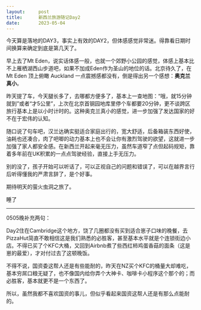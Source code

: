 ```yaml
---
layout:     post
title:      新西兰旅游随记Day2
date:       2023-05-04
---
```


今天算是落地的DAY3，事实上有效的DAY2，但体感感觉非常迷。得靠看日期时间换算来确定到底是第几天了。

早上去了Mt Eden，说实话体感一般，也就一个郊野小公园的感觉，体感上基本比不上雁栖湖西山步道吧，如果不加成Eden作为圣山的地位的话。北京待久了，在Mt Eden 顶上俯瞰 Auckland 一点震撼感都没有，倒是得出另一个感想：**奥克兰真小**。

昨天提了车，今天腿长多了，去哪都方便多了，基本上一查地图：“哦，就15分钟就到”或者“才5公里”，上次在北京首钢园地库里停个车都要20分钟，更不谈跨区旅行基本上是以小时计时的。这种奥克兰真小的感觉，进一步加强了发达国家的好不在于宏伟的认知。

随口说了句车吧，汉兰达确实挺适合家庭出行的，宽大舒适，后备箱装东西好使，油耗也还凑合，肉了吧唧的动力基本上也不会让你有激烈驾驶的欲望，这就进一步加强了家人都安全感。在新西兰开起来毫无压力，虽然车道窄了点但起码规矩，靠着多年前在UK积累的一点点驾驶经验，直接上手无压力。

别的没了，孩子开始可以听话了，可以正视自己的问题和错误了，可以在越界言行后听得懂我的严肃言辞了，是个好事。

期待明天的萤火虫洞之旅了。

睡了


---

0505晚补充两句：

Day2住在Cambridge这个地方，饶了几圈都没有买到适合崽子口味的晚餐，去PizzaHut简直不敢相信这是我们熟悉的必胜客，甚至基本水平就是个连锁街边小店。不得已买了个KFC大桶，又回到Airbnb煮了些西红柿鸡蛋香菇的面条（这是崽的最爱），才对付过去了这顿晚饭。

不得不说，国资委这帮人还是有些能耐的，昨天在NZ买个KFC的桶量大却难吃，基本穷屌口粮无疑了，也不像国内给你弄个大神卡、咖啡卡小程序这个那个的；而必胜客，基本就更不是一个东西了。

所以，虽然我都不喜欢国资的事儿，但似乎看起来国资这帮人还是有那么点能耐的。
